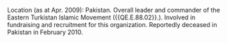  Location (as at Apr. 2009): Pakistan. Overall leader and commander of the 
Eastern Turkistan Islamic Movement ({{QE.E.88.02}}.). Involved in fundraising and 
recruitment for this organization. Reportedly deceased in Pakistan in February 
2010. 
